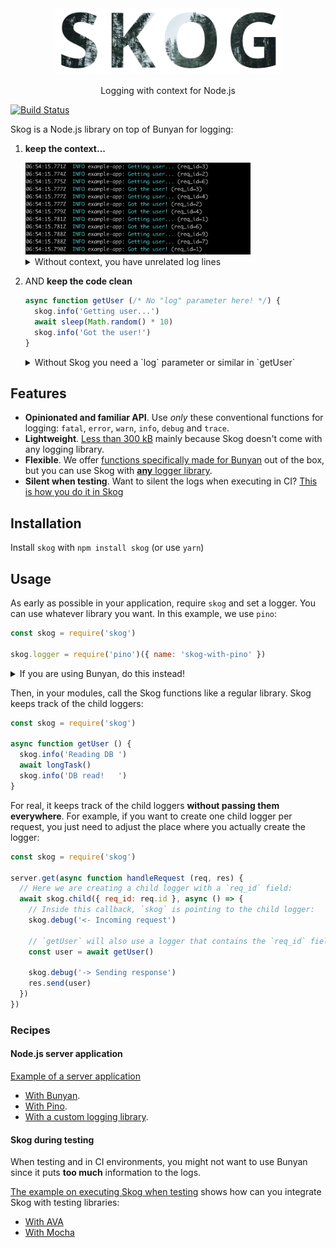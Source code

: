 <div align="center">
<img src="media/logo.png" width="360">
<p>
Logging with context for Node.js
</p>
</div>


[![Build Status](https://travis-ci.org/KTH/skog.svg?branch=master)](https://travis-ci.org/KTH/skog)

Skog is a Node.js library on top of Bunyan for logging:

1. **keep the context...**

    <img src="media/logs-skog.png" width="360" alt="caption showing logs without req_id field">
    <details>
    <summary>Without context, you have unrelated log lines</summary><br>
    <img src="media/logs-no-skog.png" width="360" alt="caption showing logs without req_id field">
    </details>

2. AND **keep the code clean**

    ```js
    async function getUser (/* No "log" parameter here! */) {
      skog.info('Getting user...')
      await sleep(Math.random() * 10)
      skog.info('Got the user!')
    }
    ```

    <details>
    <summary>Without Skog you need a `log` parameter or similar in `getUser`</summary><br>

    ```js
    async function getUser (log) {
      log.info('Getting user...')
      await sleep(Math.random() * 10)
      log.info('Got the user!')
    }
    ```

    </details>

## Features

- **Opinionated and familiar API**. Use *only* these conventional functions for logging: `fatal`, `error`, `warn`, `info`, `debug` and `trace`.
- **Lightweight**. [Less than 300 kB](https://packagephobia.now.sh/result?p=skog) mainly because Skog doesn't come with any logging library.
- **Flexible**. We offer [functions specifically made for Bunyan](/examples/server/bunyan.js) out of the box, but you can use Skog with [**any** logger library](/examples/server/pino.js).
- **Silent when testing**. Want to silent the logs when executing in CI? [This is how you do it in Skog](/examples/testing/ava.js)

## Installation

Install `skog` with `npm install skog` (or use `yarn`)

## Usage

As early as possible in your application, require `skog` and set a logger. You can use whatever library you want. In this example, we use `pino`:

```js
const skog = require('skog')

skog.logger = require('pino')({ name: 'skog-with-pino' })
```

<details>
<summary>If you are using Bunyan, do this instead!</summary><br>

```js
require('skog/bunyan').createLogger({
  name: 'my-app'
})
```

You can pass anything like you would do in the actual bunyan constructor:

```js
require('skog/bunyan').createLogger({
  name: 'my-app',
  serializers: require('bunyan').stdSerializers
})
```

</details>

Then, in your modules, call the Skog functions like a regular library. Skog keeps track of the child loggers:

```js
const skog = require('skog')

async function getUser () {
  skog.info('Reading DB ')
  await longTask()
  skog.info('DB read!   ')
}
```

For real, it keeps track of the child loggers **without passing them everywhere**. For example, if you want to create one child logger per request, you just need to adjust the place where you actually create the logger:

```js
const skog = require('skog')

server.get(async function handleRequest (req, res) {
  // Here we are creating a child logger with a `req_id` field:
  await skog.child({ req_id: req.id }, async () => {
    // Inside this callback, `skog` is pointing to the child logger:
    skog.debug('<- Incoming request')

    // `getUser` will also use a logger that contains the `req_id` field
    const user = await getUser()

    skog.debug('-> Sending response')
    res.send(user)
  })
})
```

### Recipes

#### Node.js server application

[Example of a server application](examples/server/README.md)

- [With Bunyan](examples/server/bunyan.js).
- [With Pino](examples/server/pino.js).
- [With a custom logging library](examples/server/custom.js).

#### Skog during testing

When testing and in CI environments, you might not want to use Bunyan since it puts **too much** information to the logs.

[The example on executing Skog when testing](examples/testing/README.md) shows how can you integrate Skog with testing libraries:

- [With AVA](examples/testing/ava.js)
- [With Mocha](examples/testing/mocha.js)
